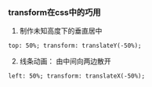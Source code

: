 ### transform在css中的巧用

1. 制作未知高度下的垂直居中
```
top: 50%; transform: translateY(-50%);
```
2. 线条动画： 由中间向两边散开
```
left: 50%; transform: translateX(-50%);
```